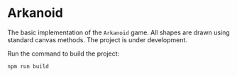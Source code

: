 # Arkanoid

The basic implementation of the `Arkanoid` game.
All shapes are drawn using standard canvas methods. The project is under development.

Run the command to build the project:
```
npm run build
```